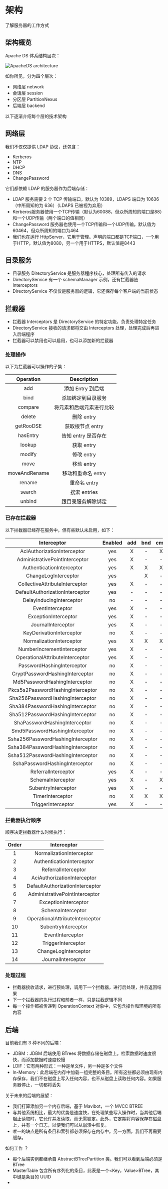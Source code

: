 # 架构

了解服务器的工作方式



## 架构概览

Apache DS 体系结构层次：

![ApacheDS architecture](./assets/architecture.png)

如你所见，分为四个层次：

* 网络层 network
* 会话层 session
* 分区层 PartitionNexus
* 后端层 backend

以下逐渐介绍每个层的技术架构



## 网络层

我们不仅仅提供 LDAP 协议，还包含：

* Kerberos
* NTP
* DHCP
* DNS
* ChangePassword



它们都依赖 LDAP 的服务器作为后端存储：

* LDAP 服务需要 2 个 TCP 传输端口，默认为 10389，LDAPS 端口为 10636（中所周知的为 636）（LDAPS 已被视为弃用）
* Kerberos服务器使用一个TCP传输（默认为60088，但众所周知的端口是88）和一个UDP传输（两个端口的值相同）
* ChangePassword 服务器也使用一个TCP传输和一个UDP传输。默认值为60464，但众所周知的端口为464
* 我们也在运行 HttpServer，它用于管理。声明的端口都是TCP端口，一个用于HTTP，默认值为8080，另一个用于HTTPS，默认值是8443



## 目录服务

* 目录服务 DirectoryService 是服务器程序核心，处理所有传入的请求
* DirectoryService 有一个 schemaManager 示例，还有拦截器链 Interceptors
* DirectoryService 不仅仅是服务器的逻辑，它还保存每个客户端的当前状态



## 拦截器 

* 拦截器 Interceptors 是 DirectoryService 的特定功能，负责处理特定任务
* DirectoryService 接收的请求都将交由 Interceptors 处理，处理完成后再进入后端程序
* 拦截器可以禁用也可以启用，也可以添加新的拦截器



### 处理操作

以下为拦截器可以操作的子集：

|   Operation   |       Description        |
| :-----------: | :----------------------: |
|      add      |    添加 Entry 到后端     |
|     bind      |    添加绑定到目录服务    |
|    compare    | 将元素和后端元素进行比较 |
|    delete     |        删除 entry        |
|   getRooDSE   |     获取根节点 entry     |
|   hasEntry    |   告知 entry 是否存在    |
|    lookup     |        获取 entry        |
|    modify     |        修改 entry        |
|     move      |        移动 entry        |
| moveAndRename |    移动和重命名 entry    |
|    rename     |       重命名 entry       |
|    search     |       搜索 entries       |
|    unbind     |    跟目录服务解除绑定    |



### 已存在拦截器

以下拦截器已经存在服务中，但有些默认未启用，如下：

|            Interceptor            | Enabled | add  | bnd  | cmp  | del  | DSE  | has  | lkp  | mod  | mov  | m&r  | ren  | sea  | ubd  |
| :-------------------------------: | :-----: | :--: | :--: | :--: | :--: | :--: | :--: | :--: | :--: | :--: | :--: | :--: | :--: | :--: |
|    AciAuthorizationInterceptor    |   yes   |  X   |  -   |  X   |  X   |  -   |  X   |  X   |  X   |  X   |  X   |  X   |  X   |  -   |
|  AdministrativePointInterceptor   |   yes   |  X   |  -   |  -   |  X   |  -   |  -   |  -   |  X   |  X   |  X   |  X   |  ?   |  -   |
|     AuthenticationInterceptor     |   yes   |  X   |  X   |  X   |  X   |  X   |  X   |  X   |  X   |  X   |  X   |  X   |  X   |  X   |
|       ChangeLogInterceptor        |   yes   |      |  X   |  -   |  -   |  X   |  -   |  -   |  -   |  X   |  X   |  X   |  X   |  -   |
|  CollectiveAttributeInterceptor   |   yes   |  X   |  -   |  -   |  -   |  -   |  -   |  X   |  X   |  -   |  -   |  -   |  X   |  -   |
|  DefaultAuthorizationInterceptor  |   yes   |  -   |  -   |  -   |  X   |  -   |  -   |  X   |  X   |  X   |  X   |  X   |  X   |  -   |
|     DelayInducingInterceptor      |   no    |  -   |  -   |  -   |  -   |  -   |  -   |  -   |  -   |  -   |  -   |  -   |  X   |  -   |
|         EventInterceptor          |   yes   |  X   |  -   |  -   |  X   |  -   |  -   |  -   |  X   |  X   |  X   |  X   |  -   |  -   |
|       ExceptionInterceptor        |   yes   |  X   |  -   |  -   |  X   |  -   |  -   |  -   |  X   |  X   |  X   |  X   |  -   |  -   |
|        JournalInterceptor         |   yes   |  X   |  -   |  -   |  X   |  -   |  -   |  -   |  X   |  X   |  X   |  X   |  -   |  -   |
|     KeyDerivationInterceptor      |   no    |  X   |  -   |  -   |  -   |  -   |  -   |  -   |  X   |  -   |  -   |  -   |  -   |  -   |
|     NormalizationInterceptor      |   yes   |  X   |  X   |  X   |  X   |  -   |  X   |  X   |  X   |  X   |  X   |  X   |  X   |  -   |
|    NumberIncrementInterceptor     |   yes   |  X   |  -   |  -   |  -   |  -   |  -   |  -   |  -   |  -   |  -   |  -   |  -   |  -   |
|  OperationalAttributeInterceptor  |   yes   |  X   |  -   |  -   |  X   |  -   |  -   |  X   |  X   |  X   |  X   |  X   |  X   |  -   |
|    PasswordHashingInterceptor     |   no    |  X   |  -   |  -   |  -   |  -   |  -   |  -   |  X   |  -   |  -   |  -   |  -   |  -   |
|  CryptPasswordHashingInterceptor  |   no    |  X   |  -   |  -   |  -   |  -   |  -   |  -   |  X   |  -   |  -   |  -   |  -   |  -   |
|   Md5PasswordHashingInterceptor   |   no    |  X   |  -   |  -   |  -   |  -   |  -   |  -   |  X   |  -   |  -   |  -   |  -   |  -   |
| Pkcs5s2PasswordHashingInterceptor |   no    |  X   |  -   |  -   |  -   |  -   |  -   |  -   |  X   |  -   |  -   |  -   |  -   |  -   |
| Sha256PasswordHashingInterceptor  |   no    |  X   |  -   |  -   |  -   |  -   |  -   |  -   |  X   |  -   |  -   |  -   |  -   |  -   |
| Sha384PasswordHashingInterceptor  |   no    |  X   |  -   |  -   |  -   |  -   |  -   |  -   |  X   |  -   |  -   |  -   |  -   |  -   |
| Sha512PasswordHashingInterceptor  |   no    |  X   |  -   |  -   |  -   |  -   |  -   |  -   |  X   |  -   |  -   |  -   |  -   |  -   |
|   ShaPasswordHashingInterceptor   |   no    |  X   |  -   |  -   |  -   |  -   |  -   |  -   |  X   |  -   |  -   |  -   |  -   |  -   |
|  Smd5PasswordHashingInterceptor   |   no    |  X   |  -   |  -   |  -   |  -   |  -   |  -   |  X   |  -   |  -   |  -   |  -   |  -   |
| Ssha256PasswordHashingInterceptor |   no    |  X   |  -   |  -   |  -   |  -   |  -   |  -   |  X   |  -   |  -   |  -   |  -   |  -   |
| Ssha384PasswordHashingInterceptor |   no    |  X   |  -   |  -   |  -   |  -   |  -   |  -   |  X   |  -   |  -   |  -   |  -   |  -   |
| Ssha512PasswordHashingInterceptor |   no    |  X   |  -   |  -   |  -   |  -   |  -   |  -   |  X   |  -   |  -   |  -   |  -   |  -   |
|  SshaPasswordHashingInterceptor   |   no    |  X   |  -   |  -   |  -   |  -   |  -   |  -   |  X   |  -   |  -   |  -   |  -   |  -   |
|        ReferralInterceptor        |   yes   |  X   |  -   |  -   |  X   |  -   |  -   |  -   |  X   |  X   |  X   |  X   |  -   |  -   |
|         SchemaInterceptor         |   yes   |  X   |  -   |  X   |  -   |  -   |  -   |  X   |  X   |  -   |  ?   |  X   |  X   |  -   |
|        SubentryInterceptor        |   yes   |  X   |  -   |  -   |  X   |  -   |  -   |  ?   |  X   |  X   |  X   |  X   |  X   |  -   |
|         TimerInterceptor          |   no    |  X   |  X   |  X   |  X   |  X   |  X   |  X   |  X   |  X   |  X   |  X   |  X   |  X   |
|        TriggerInterceptor         |   yes   |  X   |  -   |  -   |  X   |  -   |  -   |  -   |  X   |  X   |  X   |  X   |  -   |  -   |



### 拦截器执行顺序

顺序决定拦截器什么时候执行：

| Order |           Interceptor           |
| :---: | :-----------------------------: |
|   1   |    NormalizationInterceptor     |
|   2   |    AuthenticationInterceptor    |
|   3   |       ReferralInterceptor       |
|   4   |   AciAuthorizationInterceptor   |
|   5   | DefaultAuthorizationInterceptor |
|   6   | AdministrativePointInterceptor  |
|   7   |      ExceptionInterceptor       |
|   8   |        SchemaInterceptor        |
|   9   | OperationalAttributeInterceptor |
|  10   |       SubentryInterceptor       |
|  11   |        EventInterceptor         |
|  12   |       TriggerInterceptor        |
|  13   |      ChangeLogInterceptor       |
|  14   |       JournalInterceptor        |



### 处理过程

* 拦截器接收请求，进行预处理，调用下一个拦截器，进行后处理，并且返回结果
* 下一个拦截器的执行过程和前者一样，只是拦截逻辑不同
* 每一个操作都被传递到 OperationContext 对象中，它包含操作和环境的所有内容



## 后端

目前我们有 3 种不同的后端：

* JDBM：JDBM 后端使用 BTrees 将数据存储在磁盘上。检索数据时速度很快，而添加数据时速度较慢
* LDIF：它有两种形式：一种是单文件，另一种是多个文件
* In-Memory：此后端在内存中加载一组完整的条目。所有这些都必须由现有内存保存，我们不在磁盘上写入任何内容，也不从磁盘上读取任何内容。如果服务器停止，一切都将丢失



关于未来的后端的展望：

* 我们打算添加另一个内存后端，基于 Mavibot，一个 MVCC BTREE
* 与其他系统相比，最大的优势是速度快，在处理某些写入操作时，当其他后端阻止读取时，它允许并发读取，而无需锁定。此外，它定期将内容保存在磁盘上，并有一个日志，以便我们可以从崩溃中恢复。
* 唯一的缺点是所有条目和索引都必须保存在内存中。另一方面，我们不再需要缓存。



如何工作 ？

* 每个后端实例都继承自 AbstractBTreePartition 类。我们可以看到后端必须是 BTree
* MasterTable 包含所有序列化的条目，此表是一个<Key，Value>BTree，其中键是条目的 UUID
* 